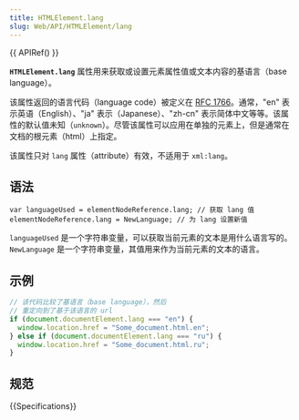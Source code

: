 ```yaml
---
title: HTMLElement.lang
slug: Web/API/HTMLElement/lang
---
```


{{ APIRef() }}

**`HTMLElement.lang`** 属性用来获取或设置元素属性值或文本内容的基语言（base language）。

该属性返回的语言代码（language code）被定义在 [RFC 1766](http://tools.ietf.org/html/rfc1766)。通常，"en" 表示英语（English）、"ja" 表示（Japanese）、"zh-cn" 表示简体中文等等。该属性的默认值未知（`unknown`）。尽管该属性可以应用在单独的元素上，但是通常在文档的根元素（html）上指定。

该属性只对 `lang` 属性（attribute）有效，不适用于 `xml:lang`。

## 语法

```plain
var languageUsed = elementNodeReference.lang; // 获取 lang 值
elementNodeReference.lang = NewLanguage; // 为 lang 设置新值
```

`languageUsed` 是一个字符串变量，可以获取当前元素的文本是用什么语言写的。`NewLanguage` 是一个字符串变量，其值用来作为当前元素的文本的语言。

## 示例

```js
// 该代码比较了基语言（base language），然后
// 重定向到了基于该语言的 url
if (document.documentElement.lang === "en") {
  window.location.href = "Some_document.html.en";
} else if (document.documentElement.lang === "ru") {
  window.location.href = "Some_document.html.ru";
}
```

## 规范

{{Specifications}}

